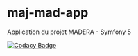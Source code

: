 # maj-mad-app
Application du projet MADERA - Symfony 5


[![Codacy Badge](https://app.codacy.com/project/badge/Grade/09246215c7c74881804865102c569730)](https://www.codacy.com?utm_source=github.com&amp;utm_medium=referral&amp;utm_content=koyolgecen/maj-mad-app&amp;utm_campaign=Badge_Grade)
